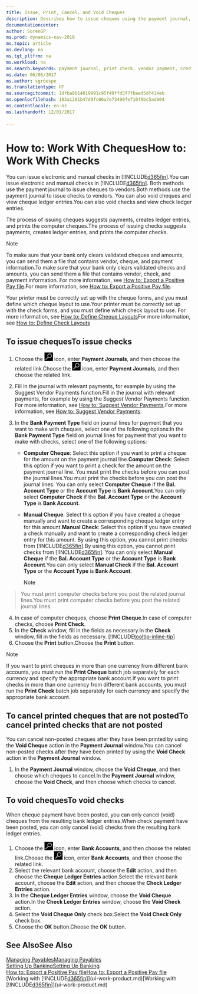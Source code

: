 ```yaml
---
title: Issue, Print, Cancel, and Void Cheques
description: Describes how to issue cheques using the payment journal, print cheques, and void or view cheque ledger entries in Dynamics NAV.
documentationcenter: 
author: SorenGP
ms.prod: dynamics-nav-2018
ms.topic: article
ms.devlang: na
ms.tgt_pltfrm: na
ms.workload: na
ms.search.keywords: payment journal, print check, vendor payment, creditor, debt, balance due, AP
ms.date: 06/06/2017
ms.author: sgroespe
ms.translationtype: HT
ms.sourcegitcommit: 1dfba8b14019991c95f40ffd5f7fbaed5df414eb
ms.openlocfilehash: 183a1281b47d9fc06a7e73490fe710f9bc5ad804
ms.contentlocale: en-nz
ms.lasthandoff: 12/01/2017

---
```

# <a name="how-to-work-with-checks"></a><span data-ttu-id="63051-103">How to: Work With Cheques</span><span class="sxs-lookup"><span data-stu-id="63051-103">How to: Work With Checks</span></span>
<span data-ttu-id="63051-104">You can issue electronic and manual checks in [!INCLUDE[d365fin](includes/d365fin_md.md)].</span><span class="sxs-lookup"><span data-stu-id="63051-104">You can issue electronic and manual checks in [!INCLUDE[d365fin](includes/d365fin_md.md)].</span></span> <span data-ttu-id="63051-105">Both methods use the payment journal to issue cheques to vendors.</span><span class="sxs-lookup"><span data-stu-id="63051-105">Both methods use the payment journal to issue checks to vendors.</span></span> <span data-ttu-id="63051-106">You can also void cheques and view cheque ledger entries.</span><span class="sxs-lookup"><span data-stu-id="63051-106">You can also void checks and view check ledger entries.</span></span>

<span data-ttu-id="63051-107">The process of issuing cheques suggests payments, creates ledger entries, and prints the computer cheques.</span><span class="sxs-lookup"><span data-stu-id="63051-107">The process of issuing checks suggests payments, creates ledger entries, and prints the computer checks.</span></span>

> [!NOTE]  
>   <span data-ttu-id="63051-108">To make sure that your bank only clears validated cheques and amounts, you can send them a file that contains vendor, cheque, and payment information.</span><span class="sxs-lookup"><span data-stu-id="63051-108">To make sure that your bank only clears validated checks and amounts, you can send them a file that contains vendor, check, and payment information.</span></span> <span data-ttu-id="63051-109">For more information, see [How to: Export a Positive Pay file](finance-how-positive-pay.md).</span><span class="sxs-lookup"><span data-stu-id="63051-109">For more information, see [How to: Export a Positive Pay file](finance-how-positive-pay.md).</span></span>

<span data-ttu-id="63051-110">Your printer must be correctly set up with the cheque forms, and you must define which cheque layout to use.</span><span class="sxs-lookup"><span data-stu-id="63051-110">Your printer must be correctly set up with the check forms, and you must define which check layout to use.</span></span> <span data-ttu-id="63051-111">For more information, see [How to: Define Cheque Layouts](finance-how-define-check-layouts.md)</span><span class="sxs-lookup"><span data-stu-id="63051-111">For more information, see [How to: Define Check Layouts](finance-how-define-check-layouts.md)</span></span>

## <a name="to-issue-checks"></a><span data-ttu-id="63051-112">To issue cheques</span><span class="sxs-lookup"><span data-stu-id="63051-112">To issue checks</span></span>
1. <span data-ttu-id="63051-113">Choose the ![Search for Page or Report](media/ui-search/search_small.png "Search for Page or Report icon") icon, enter **Payment Journals**, and then choose the related link.</span><span class="sxs-lookup"><span data-stu-id="63051-113">Choose the ![Search for Page or Report](media/ui-search/search_small.png "Search for Page or Report icon") icon, enter **Payment Journals**, and then choose the related link.</span></span>
2. <span data-ttu-id="63051-114">Fill in the journal with relevant payments, for example by using the Suggest Vendor Payments function.</span><span class="sxs-lookup"><span data-stu-id="63051-114">Fill in the journal with relevant payments, for example by using the Suggest Vendor Payments function.</span></span> <span data-ttu-id="63051-115">For more information, see [How to: Suggest Vendor Payments](payables-how-suggest-vendor-payments.md).</span><span class="sxs-lookup"><span data-stu-id="63051-115">For more information, see [How to: Suggest Vendor Payments](payables-how-suggest-vendor-payments.md).</span></span>
3. <span data-ttu-id="63051-116">In the **Bank Payment Type** field on journal lines for payment that you want to make with cheques, select one of the following options:</span><span class="sxs-lookup"><span data-stu-id="63051-116">In the **Bank Payment Type** field on journal lines for payment that you want to make with checks, select one of the following options:</span></span>

   * <span data-ttu-id="63051-117">**Computer Cheque**: Select this option if you want to print a cheque for the amount on the payment journal line.</span><span class="sxs-lookup"><span data-stu-id="63051-117">**Computer Check**: Select this option if you want to print a check for the amount on the payment journal line.</span></span> <span data-ttu-id="63051-118">You must print the checks before you can post the journal lines.</span><span class="sxs-lookup"><span data-stu-id="63051-118">You must print the checks before you can post the journal lines.</span></span> <span data-ttu-id="63051-119">You can only select **Computer Cheque** if the **Bal. Account Type** or the **Account Type** is **Bank Account**.</span><span class="sxs-lookup"><span data-stu-id="63051-119">You can only select **Computer Check** if the **Bal. Account Type** or the **Account Type** is **Bank Account**.</span></span>
   * <span data-ttu-id="63051-120">**Manual Cheque**: Select this option if you have created a cheque manually and want to create a corresponding cheque ledger entry for this amount.</span><span class="sxs-lookup"><span data-stu-id="63051-120">**Manual Check**: Select this option if you have created a check manually and want to create a corresponding check ledger entry for this amount.</span></span> <span data-ttu-id="63051-121">By using this option, you cannot print checks from [!INCLUDE[d365fin](includes/d365fin_md.md)].</span><span class="sxs-lookup"><span data-stu-id="63051-121">By using this option, you cannot print checks from [!INCLUDE[d365fin](includes/d365fin_md.md)].</span></span> <span data-ttu-id="63051-122">You can only select **Manual Cheque** if the **Bal. Account Type** or the **Account Type** is **Bank Account**.</span><span class="sxs-lookup"><span data-stu-id="63051-122">You can only select **Manual Check** if the **Bal. Account Type** or the **Account Type** is **Bank Account**.</span></span>

     > [!NOTE]  
>   <span data-ttu-id="63051-123">You must print computer checks before you post the related journal lines.</span><span class="sxs-lookup"><span data-stu-id="63051-123">You must print computer checks before you post the related journal lines.</span></span>
4. <span data-ttu-id="63051-124">In case of computer cheques, choose **Print Cheque**.</span><span class="sxs-lookup"><span data-stu-id="63051-124">In case of computer checks, choose **Print Check**.</span></span>
5. <span data-ttu-id="63051-125">In the **Check** window, fill in the fields as necessary.</span><span class="sxs-lookup"><span data-stu-id="63051-125">In the **Check** window, fill in the fields as necessary.</span></span> [!INCLUDE[tooltip-inline-tip](includes/tooltip-inline-tip_md.md)]
6. <span data-ttu-id="63051-126">Choose the **Print** button.</span><span class="sxs-lookup"><span data-stu-id="63051-126">Choose the **Print** button.</span></span>

> [!NOTE]  
>   <span data-ttu-id="63051-127">If you want to print cheques in more than one currency from different bank accounts, you must run the **Print Cheque** batch job separately for each currency and specify the appropriate bank account.</span><span class="sxs-lookup"><span data-stu-id="63051-127">If you want to print checks in more than one currency from different bank accounts, you must run the **Print Check** batch job separately for each currency and specify the appropriate bank account.</span></span>

## <a name="to-cancel-printed-checks-that-are-not-posted"></a><span data-ttu-id="63051-128">To cancel printed cheques that are not posted</span><span class="sxs-lookup"><span data-stu-id="63051-128">To cancel printed checks that are not posted</span></span>
<span data-ttu-id="63051-129">You can cancel non-posted cheques after they have been printed by using the **Void Cheque** action in the **Payment Journal** window.</span><span class="sxs-lookup"><span data-stu-id="63051-129">You can cancel non-posted checks after they have been printed by using the **Void Check** action in the **Payment Journal** window.</span></span>

1. <span data-ttu-id="63051-130">In the **Payment Journal** window, choose the **Void Cheque**, and then choose which cheques to cancel.</span><span class="sxs-lookup"><span data-stu-id="63051-130">In the **Payment Journal** window, choose the **Void Check**, and then choose which checks to cancel.</span></span>

## <a name="to-void-checks"></a><span data-ttu-id="63051-131">To void cheques</span><span class="sxs-lookup"><span data-stu-id="63051-131">To void checks</span></span>
<span data-ttu-id="63051-132">When cheque payment have been posted, you can only cancel (void) cheques from the resulting bank ledger entries.</span><span class="sxs-lookup"><span data-stu-id="63051-132">When check payment have been posted, you can only cancel (void) checks from the resulting bank ledger entries.</span></span>

1. <span data-ttu-id="63051-133">Choose the ![Search for Page or Report](media/ui-search/search_small.png "Search for Page or Report icon") icon, enter **Bank Accounts**, and then choose the related link.</span><span class="sxs-lookup"><span data-stu-id="63051-133">Choose the ![Search for Page or Report](media/ui-search/search_small.png "Search for Page or Report icon") icon, enter **Bank Accounts**, and then choose the related link.</span></span>
2. <span data-ttu-id="63051-134">Select the relevant bank account, choose the **Edit** action, and then choose the **Cheque Ledger Entries** action.</span><span class="sxs-lookup"><span data-stu-id="63051-134">Select the relevant bank account, choose the **Edit** action, and then choose the **Check Ledger Entries** action.</span></span>
3. <span data-ttu-id="63051-135">In the **Cheque Ledger Entries** window, choose the **Void Cheque** action.</span><span class="sxs-lookup"><span data-stu-id="63051-135">In the **Check Ledger Entries** window, choose the **Void Check** action.</span></span>
4. <span data-ttu-id="63051-136">Select the **Void Cheque Only** check box.</span><span class="sxs-lookup"><span data-stu-id="63051-136">Select the **Void Check Only** check box.</span></span>
5. <span data-ttu-id="63051-137">Choose the **OK** button.</span><span class="sxs-lookup"><span data-stu-id="63051-137">Choose the **OK** button.</span></span>

## <a name="see-also"></a><span data-ttu-id="63051-138">See Also</span><span class="sxs-lookup"><span data-stu-id="63051-138">See Also</span></span>
[<span data-ttu-id="63051-139">Managing Payables</span><span class="sxs-lookup"><span data-stu-id="63051-139">Managing Payables</span></span>](payables-manage-payables.md)  
[<span data-ttu-id="63051-140">Setting Up Banking</span><span class="sxs-lookup"><span data-stu-id="63051-140">Setting Up Banking</span></span>](bank-setup-banking.md)  
[<span data-ttu-id="63051-141">How to: Export a Positive Pay file</span><span class="sxs-lookup"><span data-stu-id="63051-141">How to: Export a Positive Pay file</span></span>](finance-how-positive-pay.md)  
<span data-ttu-id="63051-142">[Working with [!INCLUDE[d365fin](includes/d365fin_md.md)]](ui-work-product.md)</span><span class="sxs-lookup"><span data-stu-id="63051-142">[Working with [!INCLUDE[d365fin](includes/d365fin_md.md)]](ui-work-product.md)</span></span>  

